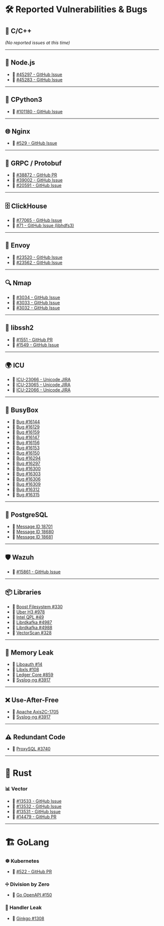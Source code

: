 # 🛠️ Reported Vulnerabilities & Bugs

## 🔹 C/C++

_(No reported issues at this time)_

---

## 🌿 Node.js  
- 🔗 [#45297 - GitHub Issue](https://github.com/nodejs/node/issues/45297)  
- 🔗 [#45283 - GitHub Issue](https://github.com/nodejs/node/issues/45283)  

---

## 🐍 CPython3  
- 🔗 [#101180 - GitHub Issue](https://github.com/python/cpython/issues/101180)  

---

## 🌐 Nginx  
- 🔗 [#529 - GitHub Issue](https://github.com/nginx/nginx/issues/529)  

---

## 🔄 GRPC / Protobuf  
- 🔗 [#38872 - GitHub PR](https://github.com/grpc/grpc/pull/38872)  
- 🔗 [#39002 - GitHub Issue](https://github.com/grpc/grpc/issues/39002)  
- 🔗 [#20591 - GitHub Issue](https://github.com/protocolbuffers/protobuf/issues/20591)  

---

## 🗄️ ClickHouse  
- 🔗 [#77065 - GitHub Issue](https://github.com/ClickHouse/ClickHouse/issues/77065)  
- 🔗 [#71 - GitHub Issue (libhdfs3)](https://github.com/ClickHouse/libhdfs3/issues/71)  

---

## 🚦 Envoy  
- 🔗 [#23520 - GitHub Issue](https://github.com/envoyproxy/envoy/issues/23520)  
- 🔗 [#23562 - GitHub Issue](https://github.com/envoyproxy/envoy/issues/23562)  

---

## 🔍 Nmap  
- 🔗 [#3034 - GitHub Issue](https://github.com/nmap/nmap/issues/3034)  
- 🔗 [#3033 - GitHub Issue](https://github.com/nmap/nmap/issues/3033)  
- 🔗 [#3032 - GitHub Issue](https://github.com/nmap/nmap/issues/3032)  

---

## 🔑 libssh2  
- 🔗 [#1551 - GitHub PR](https://github.com/libssh2/libssh2/pull/1551)  
- 🔗 [#1549 - GitHub Issue](https://github.com/libssh2/libssh2/issues/1549)  

---

## 🌍 ICU  
- 🔗 [ICU-23066 - Unicode JIRA](https://unicode-org.atlassian.net/browse/ICU-23066)  
- 🔗 [ICU-23065 - Unicode JIRA](https://unicode-org.atlassian.net/browse/ICU-23065)  
- 🔗 [ICU-22066 - Unicode JIRA](https://unicode-org.atlassian.net/browse/ICU-22066)  

---

## 🔧 BusyBox  
- 🔗 [Bug #16144](https://bugs.busybox.net/show_bug.cgi?id=16144)  
- 🔗 [Bug #16129](https://bugs.busybox.net/show_bug.cgi?id=16129)  
- 🔗 [Bug #16159](https://bugs.busybox.net/show_bug.cgi?id=16159)  
- 🔗 [Bug #16147](https://bugs.busybox.net/show_bug.cgi?id=16147)  
- 🔗 [Bug #16156](https://bugs.busybox.net/show_bug.cgi?id=16156)  
- 🔗 [Bug #16153](https://bugs.busybox.net/show_bug.cgi?id=16153)  
- 🔗 [Bug #16150](https://bugs.busybox.net/show_bug.cgi?id=16150)  
- 🔗 [Bug #16294](https://bugs.busybox.net/show_bug.cgi?id=16294)  
- 🔗 [Bug #16297](https://bugs.busybox.net/show_bug.cgi?id=16297)  
- 🔗 [Bug #16300](https://bugs.busybox.net/show_bug.cgi?id=16300)  
- 🔗 [Bug #16303](https://bugs.busybox.net/show_bug.cgi?id=16303)  
- 🔗 [Bug #16306](https://bugs.busybox.net/show_bug.cgi?id=16306)  
- 🔗 [Bug #16309](https://bugs.busybox.net/show_bug.cgi?id=16309)  
- 🔗 [Bug #16312](https://bugs.busybox.net/show_bug.cgi?id=16312)  
- 🔗 [Bug #16315](https://bugs.busybox.net/show_bug.cgi?id=16315)  

---

## 🐘 PostgreSQL  
- 🔗 [Message ID 18701](https://www.postgresql.org/message-id/18701-806fe12aba430a7d%40postgresql.org)  
- 🔗 [Message ID 18680](https://www.postgresql.org/message-id/18680-398f1f32373e35de%40postgresql.org)  
- 🔗 [Message ID 18681](https://www.postgresql.org/message-id/18681-fd25f2e89b437ccd%40postgresql.org)  

---

## 🛡️ Wazuh  
- 🔗 [#15861 - GitHub Issue](https://github.com/wazuh/wazuh/issues/15861)  

---

## 📦 Libraries  
- 🔗 [Boost Filesystem #330](https://github.com/boostorg/filesystem/issues/330)  
- 🔗 [Uber H3 #978](https://github.com/uber/h3/issues/978)  
- 🔗 [Intel QPL #49](https://github.com/intel/qpl/issues/49)  
- 🔗 [Librdkafka #4987](https://github.com/confluentinc/librdkafka/issues/4987)  
- 🔗 [Librdkafka #4988](https://github.com/confluentinc/librdkafka/issues/4988)  
- 🔗 [VectorScan #328](https://github.com/VectorCamp/vectorscan/issues/328)  

---

## 🧠 Memory Leak  
- 🔗 [Liboauth #14](https://github.com/x42/liboauth/issues/14)  
- 🔗 [Libxls #108](https://github.com/libxls/libxls/issues/108)  
- 🔗 [Ledger Core #859](https://github.com/LedgerHQ/lib-ledger-core/issues/859)  
- 🔗 [Syslog-ng #3917](https://github.com/syslog-ng/syslog-ng/issues/3917)  

---

## ❌ Use-After-Free  
- 🔗 [Apache Axis2C-1705](https://issues.apache.org/jira/browse/AXIS2C-1705)  
- 🔗 [Syslog-ng #3917](https://github.com/syslog-ng/syslog-ng/issues/3917)  

---

## ⚠️ Redundant Code  
- 🔗 [ProxySQL #3740](https://github.com/sysown/proxysql/issues/3740)  

---

# 🦀 Rust  

### 📊 Vector  
- 🔗 [#13533 - GitHub Issue](https://github.com/vectordotdev/vector/issues/13533)  
- 🔗 [#13532 - GitHub Issue](https://github.com/vectordotdev/vector/issues/13532)  
- 🔗 [#13531 - GitHub Issue](https://github.com/vectordotdev/vector/issues/13531)  
- 🔗 [#14479 - GitHub PR](https://github.com/vectordotdev/vector/pull/14479)  

---

# 🏗️ GoLang  

### ☸️ Kubernetes  
- 🔗 [#522 - GitHub PR](https://github.com/kubernetes/kube-openapi/pull/522)  

### ➗ Division by Zero  
- 🔗 [Go OpenAPI #150](https://github.com/go-openapi/validate/issues/150)  

### 🔄 Handler Leak  
- 🔗 [Ginkgo #1308](https://github.com/onsi/ginkgo/issues/1308)  
